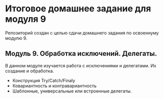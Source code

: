 # Итоговое домашнее задание для модуля 9

Репозиторий создан с целью сдачи домашнего задания по освоеннуму модулю 9.

## Модуль 9. Обработка исключений. Делегаты.
В данном модуле изучается работа с исключениями и делегатами. Их создание и обработка.

* Конструкция Try/Catch/Finaly
* Ковариантность и контравариантность
* Шаблонные, универсальные или встроенные делегаты.
